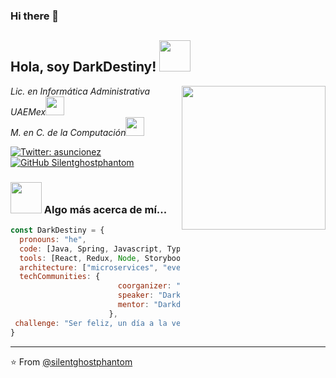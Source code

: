 ### Hi there 👋

<!--
**silentghostphantom/silentghostphantom** is a ✨ _special_ ✨ repository because its `README.md` (this file) appears on your GitHub profile.

Here are some ideas to get you started:

- 🔭 I’m currently working on ...
- 🌱 I’m currently learning ...
- 👯 I’m looking to collaborate on ...
- 🤔 I’m looking for help with ...
- 💬 Ask me about ...
- 📫 How to reach me: ...
- 😄 Pronouns: ...
- ⚡ Fun fact: ...
-->

<h2> Hola, soy DarkDestiny! <img src="https://avatars.githubusercontent.com/u/47790670?v=4" width="50"></h2>
<img align='right' src="[https://avatars.githubusercontent.com/u/47790670?v=4](https://avatars.githubusercontent.com/u/47790670?v=4)" width="230">
<p><em>Lic. en Informática Administrativa <a href="https://cutexcoco.uaemex.mx/" style="text-decoration:none;">UAEMex</a><img src="https://media.giphy.com/media/fYSnHlufseco8Fh93Z/giphy.gif" width="30"></br>M. en C. de la Computación<img src="https://media.giphy.com/media/WUlplcMpOCEmTGBtBW/giphy.gif" width="30"> 
</em></p>

[![Twitter: asuncionez](https://img.shields.io/twitter/follow/asuncionez?style=social)](https://twitter.com/asuncionez)
[![GitHub Silentghostphantom](https://img.shields.io/github/followers/silentghostphantom?label=follow&style=social)](https://github.com/silentghostphantom)


### <img src="https://giphy.com/embed/JLYQnbND9gkYU" width="50"> Algo más acerca de mí...  

```javascript
const DarkDestiny = {
  pronouns: "he",
  code: [Java, Spring, Javascript, Typescript, HTML, CSS, Python],
  tools: [React, Redux, Node, Storybook, Styled-Components, Jest, Docker],
  architecture: ["microservices", "event-driven", "design system pattern"],
  techCommunities: {
                        coorganizer: "Darkdestiny",
                        speaker: "Darkdestiny",
                        mentor: "Darkdestiny"
                      },
 challenge: "Ser feliz, un día a la vez"
}
```

---

⭐️ From [@silentghostphantom](https://github.com/silentghostphantom)
